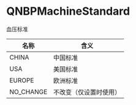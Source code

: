 # QNBPMachineStandard

血压标准

| 名称        | 含义          |
|-----------|-------------|
| CHINA     | 中国标准        |
| USA       | 美国标准        |
| EUROPE    | 欧洲标准        |
| NO_CHANGE | 不改变（仅设置时使用） |